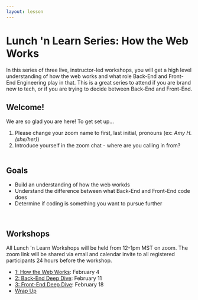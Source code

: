 ```yaml
---
layout: lesson
---
```


# Lunch 'n Learn Series: How the Web Works

In this series of three live, instructor-led workshops, you will get a high level understanding of how the web works and what role Back-End and Front-End Engineering play in that. This is a great series to attend if you are brand new to tech, or if you are trying to decide between Back-End and Front-End.

## Welcome!

We are so glad you are here! To get set up...
1. Please change your zoom name to first, last initial, pronouns (ex: _Amy H. (she/her)_)
1. Introduce yourself in the zoom chat - where are you calling in from?
<br><br>

## Goals

- Build an understanding of how the web workds
- Understand the difference between what Back-End and Front-End code does
- Determine if coding is something you want to pursue further
<br>

## Workshops

All Lunch 'n Learn Workshops will be held from 12-1pm MST on zoom. The zoom link will be shared via email and calendar invite to all registered participants 24 hours before the workshop.
- [1: How the Web Works](./hww): February 4
- [2: Back-End Deep Dive](./be): February 11
- [3: Front-End Deep Dive](./fe): February 18
- [Wrap Up](./wrap-up)
